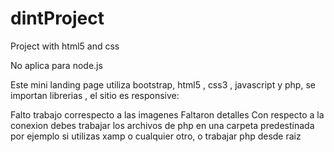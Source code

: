 # dintProject
Project with html5 and css

No aplica para node.js

Este mini landing page utiliza bootstrap, html5 , css3 , javascript y php, se importan librerias , el sitio es responsive:

Falto trabajo correspecto a las imagenes
Faltaron detalles
Con respecto a la conexion debes trabajar los archivos de php en una carpeta predestinada por ejemplo si utilizas xamp o cualquier otro, o trabajar php desde raiz

